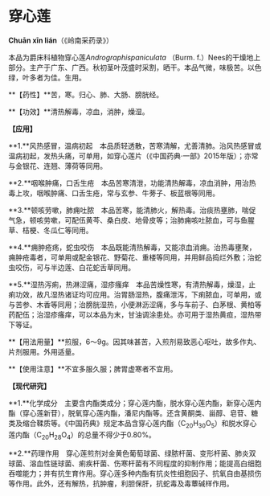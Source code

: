 # 穿心莲

**Chuān xīn lián**（《岭南采药录》）

本品为爵床科植物穿心莲*Andrographispaniculata* （Burm. f.）Nees的干燥地上部分。主产于广东、广西。秋初茎叶茂盛时采割，晒干。本品气微，味极苦。以色绿，叶多者为佳。生用。

**【药性】**苦，寒。归心、肺、大肠、膀胱经。

**【功效】**清热解毒，凉血，消肿，燥湿。

**【应用】**

**1.**风热感冒，温病初起　本品质轻透散，苦寒清解，尤善清肺。治风热感冒或温病初起，发热头痛，可单用，如穿心莲片（《中国药典·一部》2015年版）；亦常与金银花、连翘、薄荷等同用。

**2.**咽喉肿痛，口舌生疮　本品苦寒清泄，功能清热解毒，凉血消肿，用治热毒上攻，咽喉肿痛、口舌生疮，常与玄参、牛蒡子、板蓝根等同用。

**3.**顿咳劳嗽，肺痈吐脓　本品苦寒，能清肺火，解热毒。治痰热壅肺，喘促气急，顿咳劳嗽，可配伍黄芩、桑白皮、地骨皮等；治肺痈咳吐脓血，可与鱼腥草、桔梗、冬瓜仁等同用。

**4.**痈肿疮疡，蛇虫咬伤　本品既能清热解毒，又能凉血消痈。治热毒壅聚，痈肿疮毒者，可单用或配金银花、野菊花、重楼等同用，并用鲜品捣烂外敷；治蛇虫咬伤，可与半边莲、白花蛇舌草同用。

**5.**湿热泻痢，热淋涩痛，湿疹瘙痒　本品苦燥性寒，有清热解毒，燥湿，止痢功效，故凡湿热诸证均可应用。治胃肠湿热，腹痛泄泻，下痢脓血，可单用，或与苦参、木香等同用；治膀胱湿热，小便淋沥涩痛，多与车前子、白茅根、黄柏等药配伍；治湿疹瘙痒，可以本品为末，甘油调涂患处。亦可用于湿热黄疸，湿热带下等证。

**【用法用量】**煎服，6～9g。因其味甚苦，入煎剂易致恶心呕吐，故多作丸、片剂服用。外用适量。

**【使用注意】**不宜多服久服；脾胃虚寒者不宜用。

**【现代研究】**

**1.**化学成分　主要含内酯类成分；穿心莲内酯，脱水穿心莲内酯，新穿心莲内酯（穿心莲新苷），脱氧穿心莲内酯，潘尼内酯等。还含黄酮类、甾醇、皂苷、糖类及缩合鞣质等。《中国药典》规定本品含穿心莲内酯（C<sub>20</sub>H<sub>30</sub>O<sub>5</sub>）和脱水穿心莲内酯（C<sub>20</sub>H<sub>28</sub>O<sub>4</sub>）的总量不得少于0.80%。

**2.**药理作用　穿心莲煎剂对金黄色葡萄球菌、绿脓杆菌、变形杆菌、肺炎双球菌、溶血性链球菌、痢疾杆菌、伤寒杆菌有不同程度的抑制作用；能提高白细胞吞噬能力；并有抗生育作用。穿心莲多种内酯有抗炎性细胞因子、抗氧自由基损伤等作用。此外，还有解热，抗肿瘤，利胆保肝，抗蛇毒及毒蕈碱样作用。

